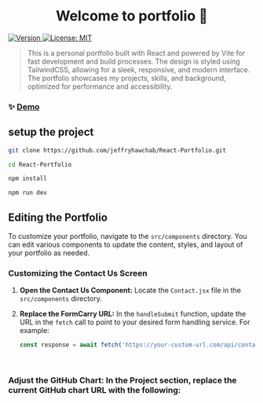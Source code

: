 <h1 align="center">Welcome to portfolio 👋</h1>
<p>
  <a href="https://www.npmjs.com/package/portfolio" target="_blank">
    <img alt="Version" src="https://img.shields.io/npm/v/portfolio.svg">
  </a>
  <a href="#" target="_blank">
    <img alt="License: MIT" src="https://img.shields.io/badge/License-MIT-yellow.svg" />
  </a>
</p>

> This is a personal portfolio built with React and powered by Vite for fast development and build processes. The design is styled using TailwindCSS, allowing for a sleek, responsive, and modern interface. The portfolio showcases my projects, skills, and background, optimized for performance and accessibility.

### ✨ [Demo](jeffreyhawchab.vercel.app)

## setup the project
```sh
git clone https://github.com/jeffryhawchab/React-Portfolio.git
```

```sh
cd React-Portfolio
```
```sh
npm install
```
```sh
npm run dev
```

## Editing the Portfolio

To customize your portfolio, navigate to the `src/components` directory. You can edit various components to update the content, styles, and layout of your portfolio as needed.

### Customizing the Contact Us Screen
1. **Open the Contact Us Component:**
   Locate the `Contact.jsx` file in the `src/components` directory.

2. **Replace the FormCarry URL:**
   In the `handleSubmit` function, update the URL in the `fetch` call to point to your desired form handling service. For example:
   ```javascript
   const response = await fetch('https://your-custom-url.com/api/contact',
    ```

<br>


   ### Adjust the GitHub Chart: In the Project section, replace the current GitHub chart URL with the following:
   <a href = "https://ghchart.rshah.org/008000/your_github_username">
   

